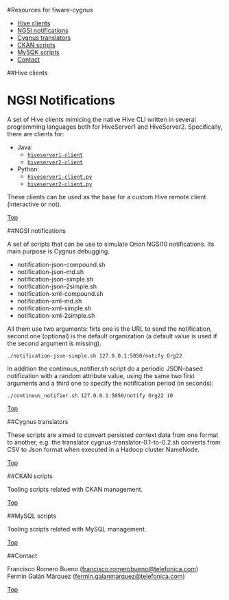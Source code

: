 #<a name="top"></a>Resources for fiware-cygnus

* [Hive clients](#section1)
* [NGSI notifications](#section2)
* [Cygnus translators](#section3)
* [CKAN scripts](#section4)
* [MySQK scripts](#section5)
* [Contact](#section6)

##<a name="section1"></a>Hive clients

# NGSI Notifications
A set of Hive clients mimicing the native Hive CLI written in several programming languages both for HiveServer1 and HiveServer2. Specifically, there are clients for:

* Java:
    * [`hiveserver1-client`](./hiveclients/java/hiveserver1-client)
    * [`hiveserver2-client`](/.hiveclients/java/hiveserver2-client)
* Python:
    * [`hiveserver1-client.py`](./hiveclients/java/hiveserver1-client.py)
    * [`hiveserver2-client.py`](./hiveclients/java/hiveserver2-client.py)

These clients can be used as the base for a custom Hive remote client (interactive or not).

[Top](#top)

##<a name="section2"></a>NGSI notifications

A set of scripts that can be use to simulate Orion NGSI10 notifications. Its main purpose is Cygnus debugging.

* notification-json-compound.sh
* notification-json-md.sh
* notification-json-simple.sh  
* notification-json-2simple.sh  
* notification-xml-compound.sh
* notification-xml-md.sh
* notification-xml-simple.sh
* notification-xml-2simple.sh

All them use two arguments: firts one is the URL to send the notification, second one (optional) is the default organization (a default value is used if the second argument is missing).

```
./notification-json-simple.sh 127.0.0.1:5050/notify Org22
```

In addition the continous_notifier.sh script do a periodic JSON-based notification with a random attribute value, using the same two first arguments and a third one to specify the notification period (in seconds): 

```
./continous_notifier.sh 127.0.0.1:5050/notify Org22 10
```

[Top](#top)

##<a name="section3"></a>Cygnus translators

These scripts are aimed to convert persisted context data from one format to another, e.g. the translator cygnus-translator-0.1-to-0.2.sh converts from CSV to Json format when executed in a Hadoop cluster NameNode.

[Top](#top)

##<a name="section4"></a>CKAN scripts

Tooling scripts related with CKAN management.

[Top](#top)

##<a name="section5"></a>MySQL scripts

Tooling scripts related with MySQL management.

[Top](#top)

##<a name="section6"></a>Contact

Francisco Romero Bueno (francisco.romerobueno@telefonica.com)
<br>
Fermín Galán Márquez (fermin.galanmarquez@telefonica.com)

[Top](#top)
